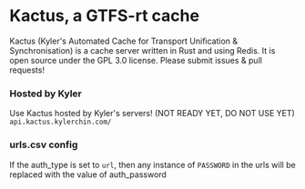 # Kactus, a GTFS-rt cache

Kactus (Kyler's Automated Cache for Transport Unification & Synchronisation) is a cache server written in Rust and using Redis. It is open source under the GPL 3.0 license. Please submit issues &
pull requests!

### Hosted by Kyler

Use Kactus hosted by Kyler's servers! (NOT READY YET, DO NOT USE YET)
`api.kactus.kylerchin.com/`

### urls.csv config
If the auth_type is set to `url`, then any instance of `PASSWORD` in the urls will be replaced with the value of auth_password
